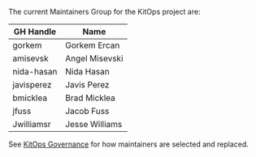 The current Maintainers Group for the KitOps project are:

| GH Handle | Name |
| --------- | ---- |
| gorkem | Gorkem Ercan |
| amisevsk | Angel Misevski |
| nida-hasan | Nida Hasan |
| javisperez | Javis Perez |
| bmicklea | Brad Micklea |
| jfuss    | Jacob Fuss |
| Jwilliamsr | Jesse Williams |

See [KitOps Governance](GOVERNANCE.md) for how maintainers are selected and replaced.
